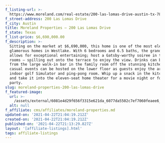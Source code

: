 ```yaml
---
f_listing-url: >-
  https://www.moreland.com/real-estate/200-las-lomas-drive-austin-tx-78746/a0e1u000008wvo2uai/79264908
f_street-address: 200 Las Lomas Drive
f_city: Austin
title: Moreland Properties – 200 Las Lomas Drive
f_state: Texas
f_list-price: $6,690,000.00
f_description: >-
  Sitting on the market at $6,690,000, this home is one of the most elegant and
  glamorous homes in Westlake. With 6 bedrooms and 6.5 baths, the grand home
  allows for exceptional entertaining; host a Gatsby-worthy soiree in the formal
  rooms – spilling out onto the terrace to enjoy the view. Drinks can be served
  from the large walk-in bar in the family room off the stunning kitchen. More
  casual events can be hosted on the lower floor as guests enjoy the arcade,
  indoor golf Simulator and ping-pong room. Whip up a snack in the kitchenette
  and take it into the eleven-seat home theater for a movie night or football
  party.
slug: moreland-properties-200-las-lomas-drive
f_featured-image:
  url: >-
    /assets/external/6081e4d29f656f3315e621da_6077da5502c7ef7060feaee6_602377f5c0afcimg5.jpeg
  alt: null
f_affiliate: cms/affiliates/moreland-properties.md
updated-on: '2021-04-22T21:04:19.212Z'
created-on: '2021-04-22T21:04:19.212Z'
published-on: '2021-04-22T21:13:29.827Z'
layout: '[affiliate-listings].html'
tags: affiliate-listings
---
```



